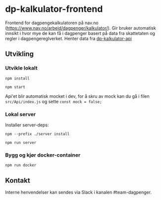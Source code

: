 # dp-kalkulator-frontend

Frontend for dagpengekalkulatoren på nav.no (https://www.nav.no/arbeid/dagpenger/kalkulator/).
Gir bruker automatisk innsikt i hvor mye de kan få i dagpenger basert på data fra skattetaten og regler i dagpengereglverket.
Henter data fra [dp-kalkulator-api](https://github.com/navikt/dp-kalkulator-api)

## Utvikling

### Utvikle lokalt

`npm install`

`npm start`

Api'et blir automatisk mocket i dev, for å skru av mock kan du gå i filen `src/Api/index.js` og sette `const mock = false;`

### Lokal server

Installer server-deps:

`npm --prefix ./server install`

`npm run server`

### Bygg og kjør docker-container

`npm run docker`

## Kontakt

Interne henvendelser kan sendes via Slack i kanalen #team-dagpenger.
